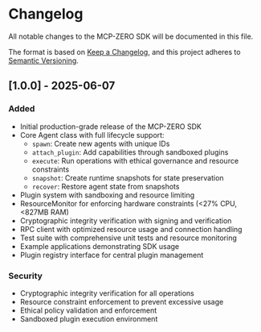 # Changelog

All notable changes to the MCP-ZERO SDK will be documented in this file.

The format is based on [Keep a Changelog](https://keepachangelog.com/en/1.0.0/),
and this project adheres to [Semantic Versioning](https://semver.org/spec/v2.0.0.html).

## [1.0.0] - 2025-06-07

### Added
- Initial production-grade release of the MCP-ZERO SDK
- Core Agent class with full lifecycle support:
  - `spawn`: Create new agents with unique IDs
  - `attach_plugin`: Add capabilities through sandboxed plugins
  - `execute`: Run operations with ethical governance and resource constraints
  - `snapshot`: Create runtime snapshots for state preservation
  - `recover`: Restore agent state from snapshots
- Plugin system with sandboxing and resource limiting
- ResourceMonitor for enforcing hardware constraints (<27% CPU, <827MB RAM)
- Cryptographic integrity verification with signing and verification
- RPC client with optimized resource usage and connection handling
- Test suite with comprehensive unit tests and resource monitoring
- Example applications demonstrating SDK usage
- Plugin registry interface for central plugin management

### Security
- Cryptographic integrity verification for all operations
- Resource constraint enforcement to prevent excessive usage
- Ethical policy validation and enforcement
- Sandboxed plugin execution environment
